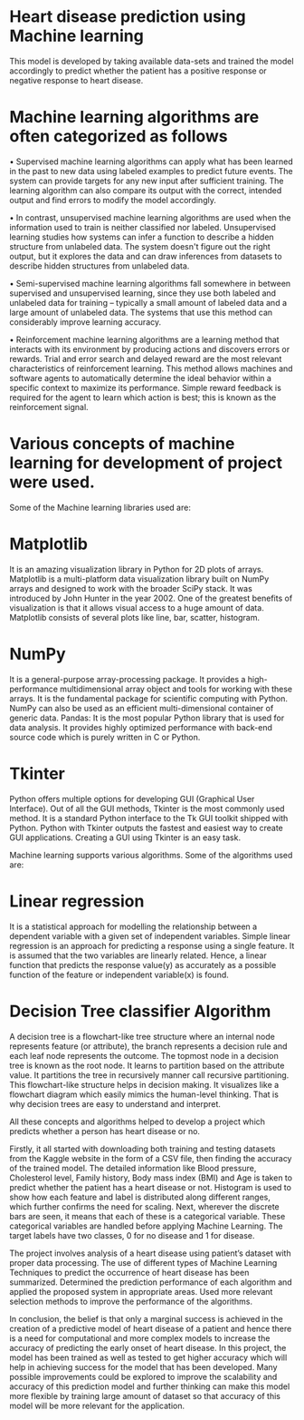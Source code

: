 # Heart disease prediction using Machine learning
This model is developed by taking available data-sets and trained the model accordingly to predict whether the patient has a positive response or negative response to heart disease.

# Machine learning algorithms are often categorized as follows
•	Supervised machine learning algorithms can apply what has been learned in the past to new data using labeled examples to predict future events. The system can provide targets for any new input after sufficient training. The learning algorithm can also compare its output with the correct, intended output and find errors to modify the model accordingly.

•	In contrast, unsupervised machine learning algorithms are used when the information used to train is neither classified nor labeled. Unsupervised learning studies how systems can infer a function to describe a hidden structure from unlabeled data. The system doesn't figure out the right output, but it explores the data and can draw inferences from datasets to describe hidden structures from unlabeled data.

•	Semi-supervised machine learning algorithms fall somewhere in between supervised and unsupervised learning, since they use both labeled and unlabeled data for training – typically a small amount of labeled data and a large amount of unlabeled data. The systems that use this method can considerably improve learning accuracy. 

•	Reinforcement machine learning algorithms are a learning method that interacts with its environment by producing actions and discovers errors or rewards. Trial and error search and delayed reward are the most relevant characteristics of reinforcement learning. This method allows machines and software agents to automatically determine the ideal behavior within a specific context to maximize its performance. Simple reward feedback is required for the agent to learn which action is best; this is known as the reinforcement signal.

# Various concepts of machine learning for development of project were used. 
Some of the Machine learning libraries used are:

# Matplotlib  
It is an amazing visualization library in Python for 2D plots of arrays. Matplotlib is a multi-platform data visualization library built on NumPy arrays and designed to work with the broader SciPy stack. It was introduced by John Hunter in the year 2002. One of the greatest benefits of visualization is that it allows visual access to a huge amount of data. Matplotlib consists of several plots like line, bar, scatter, histogram.

# NumPy 
It is a general-purpose array-processing package. It provides a high-performance multidimensional array object and tools for working with these arrays. It is the fundamental package for scientific computing with Python. NumPy can also be used as an efficient multi-dimensional container of generic data.
Pandas: It is the most popular Python library that is used for data analysis. It provides highly optimized performance with back-end source code which is purely written in C or Python.

# Tkinter
Python offers multiple options for developing GUI (Graphical User Interface). Out of all the GUI methods, Tkinter is the most commonly used method. It is a standard Python interface to the Tk GUI toolkit shipped with Python. Python with Tkinter outputs the fastest and easiest way to create GUI applications. Creating a GUI using Tkinter is an easy task.

Machine learning supports various algorithms. Some of the algorithms used are:

# Linear regression 
It is a statistical approach for modelling the relationship between a dependent variable with a given set of independent variables. Simple linear regression is an approach for predicting a response using a single feature. It is assumed that the two variables are linearly related. Hence, a linear function that predicts the response value(y) as accurately as a possible function of the feature or independent variable(x) is found.

# Decision Tree classifier Algorithm 
A decision tree is a flowchart-like tree structure where an internal node represents feature (or attribute), the branch represents a decision rule and each leaf node represents the outcome. The topmost node in a decision tree is known as the root node. It learns to partition based on the attribute value. It partitions the tree in recursively manner call recursive partitioning. This flowchart-like structure helps in decision making. It visualizes like a flowchart diagram which easily mimics the human-level thinking. That is why decision trees are easy to understand and interpret.

All these concepts and algorithms helped to develop a project which predicts whether a person has heart disease or no.

Firstly, it all started with downloading both training and testing datasets from the Kaggle website in the form of a CSV file, then finding the accuracy of the trained model. The detailed information like Blood pressure, Cholesterol level, Family history, Body mass index (BMI) and Age is taken to predict whether the patient has a heart disease or not. Histogram is used to show how each feature and label is distributed along different ranges, which further confirms the need for scaling. Next, wherever the discrete bars are seen, it means that each of these is a categorical variable. These categorical variables are handled before applying Machine Learning. The target labels have two classes, 0 for no disease and 1 for disease.

The project involves analysis of a heart disease using patient’s dataset with proper data processing. The use of different types of Machine Learning Techniques to predict the occurrence of heart disease has been summarized. Determined the prediction performance of each algorithm and applied the proposed system in appropriate areas. Used more relevant selection methods to improve the performance of the algorithms.

In conclusion, the belief is that only a marginal success is achieved in the creation of a predictive model of heart disease of a patient and hence there is a need for computational and more complex models to increase the accuracy of predicting the early onset of heart disease. In this project, the model has been trained as well as tested to get higher accuracy which will help in achieving success for the model that has been developed.
Many possible improvements could be explored to improve the scalability and accuracy of this prediction model and further thinking can make this model more flexible by training large amount of dataset so that accuracy of this model will be more relevant for the application.




